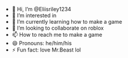 - 👋 Hi, I’m @Eliisriley1234
- 👀 I’m interested in 
- 🌱 I’m currently learning how to make a game 
- 💞️ I’m looking to collaborate on roblox 
- 📫 How to reach me to make a game
- 😄 Pronouns: he/him/his
- ⚡ Fun fact: love Mr.Beast lol

<!---
Eliisriley1234/Eliisriley1234 is a ✨ special ✨ repository because its `README.md` (this file) appears on your GitHub profile.
You can click the Preview link to take a look at your changes.
--->

